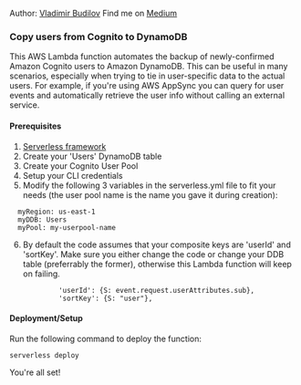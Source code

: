 Author: [Vladimir Budilov](https://www.linkedin.com/in/vbudilov/)
Find me on [Medium](https://medium.com/@budilov)

### Copy users from Cognito to DynamoDB

This AWS Lambda function automates the backup of newly-confirmed 
Amazon Cognito users to Amazon DynamoDB. This can be useful in many scenarios, 
especially when trying to tie in user-specific data to the actual users. 
For example, if you're using AWS AppSync you can query for user events 
and automatically retrieve the user info without calling an external 
service. 

#### Prerequisites

1. [Serverless framework](https://serverless.com/framework/docs/providers/aws/)
2. Create your 'Users' DynamoDB table
3. Create your Cognito User Pool
4. Setup your CLI credentials
5. Modify the following 3 variables in the serverless.yml file to fit your needs (the user pool name is the name you gave it during creation):
```
  myRegion: us-east-1
  myDDB: Users
  myPool: my-userpool-name
```
6. By default the code assumes that your composite keys are 'userId' and 'sortKey'. Make sure you either change the code or change your DDB table (preferrably the former), otherwise this Lambda function will keep on failing. 
```
            'userId': {S: event.request.userAttributes.sub},
            'sortKey': {S: "user"},
```
#### Deployment/Setup

Run the following command to deploy the function:

`serverless deploy`

You're all set!    
